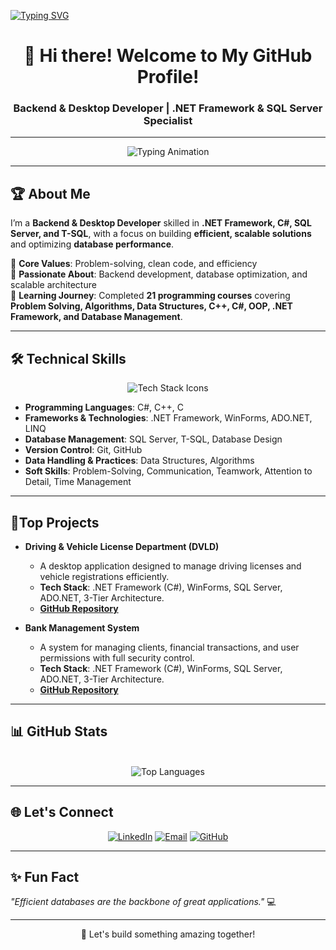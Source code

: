 [![Typing SVG](https://jay-website-personal-65b76d6e8318.herokuapp.com?font=ubuntu&weight=800&size=22&pause=1000&random=false&width=435&lines=Abdelkarim+Anouer)](https://git.io/typing-svg)

<h1 align="center">👋 Hi there! Welcome to My GitHub Profile!</h1>
<h3 align="center">Backend & Desktop Developer | .NET Framework & SQL Server Specialist</h3>

---

<p align="center">
  <img src="https://readme-typing-svg.herokuapp.com?font=Roboto+Mono&weight=700&size=24&duration=4000&pause=1000&color=4CAF50&center=true&vCenter=true&width=500&lines=Backend+Developer;Desktop+App+Specialist;C%23+and+.NET+Expert;SQL+Server+Specialist;Problem-Solver+%F0%9F%A4%94" alt="Typing Animation">
</p>

---

## 🏆 About Me

I’m a **Backend & Desktop Developer** skilled in **.NET Framework, C#, SQL Server, and T-SQL**, with a focus on building **efficient, scalable solutions** and optimizing **database performance**.

🔹 **Core Values**: Problem-solving, clean code, and efficiency  
🔹 **Passionate About**: Backend development, database optimization, and scalable architecture  
🔹 **Learning Journey**: Completed **21 programming courses** covering **Problem Solving, Algorithms, Data Structures, C++, C#, OOP, .NET Framework, and Database Management**.

---

## 🛠️ Technical Skills

<p align="center">
  <img src="https://skillicons.dev/icons?i=cs,cpp,c,dotnet,visualstudio,vscode,vim,github,git,sqlserver,windows,linux&theme=dark" alt="Tech Stack Icons">
</p>

- **Programming Languages**: C#, C++, C
- **Frameworks & Technologies**: .NET Framework, WinForms, ADO.NET, LINQ  
- **Database Management**: SQL Server, T-SQL, Database Design  
- **Version Control**: Git, GitHub  
- **Data Handling & Practices**: Data Structures, Algorithms  
- **Soft Skills**: Problem-Solving, Communication, Teamwork, Attention to Detail, Time Management

---

## 🌟Top Projects

- **Driving & Vehicle License Department (DVLD)**  
  - A desktop application designed to manage driving licenses and vehicle registrations efficiently.  
  - **Tech Stack**: .NET Framework (C#), WinForms, SQL Server, ADO.NET, 3-Tier Architecture.  
  - **[GitHub Repository](https://github.com/abdelkarimanouer/Driving-License)**

- **Bank Management System**  
  - A system for managing clients, financial transactions, and user permissions with full security control.  
  - **Tech Stack**: .NET Framework (C#), WinForms, SQL Server, ADO.NET, 3-Tier Architecture.  
  - **[GitHub Repository](https://github.com/abdelkarimanouer/Bank-Management-System)**
   
---

## 📊 GitHub Stats  
<p align="center">
  <br>
  <img src="https://github-readme-stats.vercel.app/api/top-langs/?username=abdelkarimanouer&layout=compact&theme=dracula&langs_count=10" alt="Top Languages">
</p>  

---

## 🌐 Let's Connect

<p align="center">
  <a href="https://www.linkedin.com/in/abdelkarimanouer/"><img src="https://img.shields.io/badge/LinkedIn-0077B5?style=for-the-badge&logo=linkedin&logoColor=white" alt="LinkedIn"></a>
  <a href="mailto:abdelkarimanouer03@gmail.com"><img src="https://img.shields.io/badge/Email-D14836?style=for-the-badge&logo=gmail&logoColor=white" alt="Email"></a>
  <a href="https://github.com/abdelkarimanouer/"><img src="https://img.shields.io/badge/GitHub-181717?style=for-the-badge&logo=github&logoColor=white" alt="GitHub"></a>
</p>

---

## ✨ Fun Fact

_"Efficient databases are the backbone of great applications."_ 💻

---

<p align="center">
  🚀 Let's build something amazing together!
</p>

